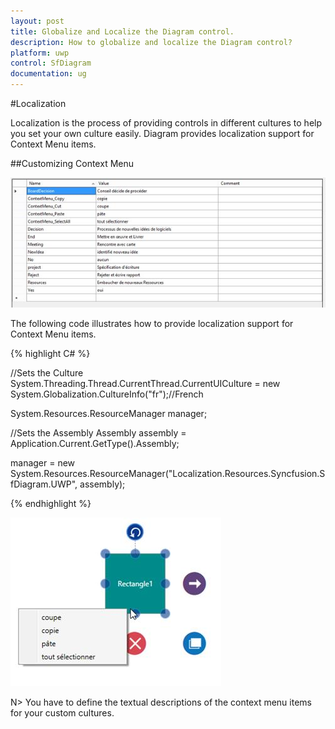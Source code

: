 ```yaml
---
layout: post
title: Globalize and Localize the Diagram control.
description: How to globalize and localize the Diagram control?
platform: uwp
control: SfDiagram
documentation: ug
---
```


#Localization

Localization is the process of providing controls in different cultures to help you set your own culture easily. Diagram provides localization support for Context Menu items.

##Customizing Context Menu

![](Localization_images/Localization_img1.jpeg)

The following code illustrates how to provide localization support for Context Menu items.

{% highlight C# %}

//Sets the Culture 
System.Threading.Thread.CurrentThread.CurrentUICulture = new System.Globalization.CultureInfo("fr");//French

System.Resources.ResourceManager manager;

//Sets the Assembly
Assembly assembly = Application.Current.GetType().Assembly;

manager = new System.Resources.ResourceManager("Localization.Resources.Syncfusion.SfDiagram.UWP", 
          assembly);

{% endhighlight %}

![](Localization_images/Localization_img2.jpeg)

N> You have to define the textual descriptions of the context menu items for your custom cultures.